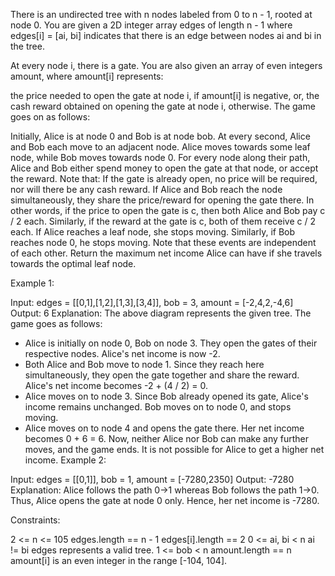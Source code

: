 There is an undirected tree with n nodes labeled from 0 to n - 1, rooted at node 0. You are given a 2D integer array edges of length n - 1 where edges[i] = [ai, bi] indicates that there is an edge between nodes ai and bi in the tree.

At every node i, there is a gate. You are also given an array of even integers amount, where amount[i] represents:

the price needed to open the gate at node i, if amount[i] is negative, or,
the cash reward obtained on opening the gate at node i, otherwise.
The game goes on as follows:

Initially, Alice is at node 0 and Bob is at node bob.
At every second, Alice and Bob each move to an adjacent node. Alice moves towards some leaf node, while Bob moves towards node 0.
For every node along their path, Alice and Bob either spend money to open the gate at that node, or accept the reward. Note that:
If the gate is already open, no price will be required, nor will there be any cash reward.
If Alice and Bob reach the node simultaneously, they share the price/reward for opening the gate there. In other words, if the price to open the gate is c, then both Alice and Bob pay c / 2 each. Similarly, if the reward at the gate is c, both of them receive c / 2 each.
If Alice reaches a leaf node, she stops moving. Similarly, if Bob reaches node 0, he stops moving. Note that these events are independent of each other.
Return the maximum net income Alice can have if she travels towards the optimal leaf node.

 

Example 1:


Input: edges = [[0,1],[1,2],[1,3],[3,4]], bob = 3, amount = [-2,4,2,-4,6]
Output: 6
Explanation: 
The above diagram represents the given tree. The game goes as follows:
- Alice is initially on node 0, Bob on node 3. They open the gates of their respective nodes.
  Alice's net income is now -2.
- Both Alice and Bob move to node 1. 
  Since they reach here simultaneously, they open the gate together and share the reward.
  Alice's net income becomes -2 + (4 / 2) = 0.
- Alice moves on to node 3. Since Bob already opened its gate, Alice's income remains unchanged.
  Bob moves on to node 0, and stops moving.
- Alice moves on to node 4 and opens the gate there. Her net income becomes 0 + 6 = 6.
Now, neither Alice nor Bob can make any further moves, and the game ends.
It is not possible for Alice to get a higher net income.
Example 2:


Input: edges = [[0,1]], bob = 1, amount = [-7280,2350]
Output: -7280
Explanation: 
Alice follows the path 0->1 whereas Bob follows the path 1->0.
Thus, Alice opens the gate at node 0 only. Hence, her net income is -7280. 
 

Constraints:

2 <= n <= 105
edges.length == n - 1
edges[i].length == 2
0 <= ai, bi < n
ai != bi
edges represents a valid tree.
1 <= bob < n
amount.length == n
amount[i] is an even integer in the range [-104, 104].